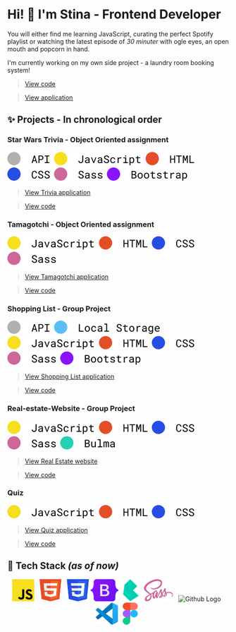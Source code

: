 
# Hi! 👋 I'm Stina - Frontend Developer

You will either find me learning JavaScript, curating the perfect Spotify playlist or watching the latest episode of *30 minuter* with ogle eyes, an open mouth and popcorn in hand.


I'm currently working on my own side project - a laundry room booking system!
> [View code](https://github.com/stormstina/laundry)


> [View application](https://stormstina.github.io/laundry/)


## ✨ Projects - In chronological order

### Star Wars Trivia - Object Oriented assignment
![](api.svg)&nbsp; ![](js.svg)&nbsp; ![](html.svg)&nbsp; ![](css.svg)&nbsp; ![](sass.svg)&nbsp; ![](bootstrap.svg)
> [View Trivia application](https://stormstina.github.io/star-wars-trivia/)

> [View code](https://github.com/stormstina/star-wars-trivia)

### Tamagotchi - Object Oriented assignment
![](js.svg)&nbsp; ![](html.svg)&nbsp; ![](css.svg)&nbsp; ![](sass.svg)&nbsp; 
> [View Tamagotchi application](https://stormstina.github.io/tamagotchi/)

> [View code](https://github.com/stormstina/tamagotchi)

### Shopping List - Group Project
![](api.svg)&nbsp; ![](local-storage.svg)&nbsp; ![](js.svg)&nbsp; ![](html.svg)&nbsp; ![](css.svg)&nbsp; ![](sass.svg)&nbsp; ![](bootstrap.svg)
> [View Shopping List application](https://stormstina.github.io/my-lists/index.html)

> [View code](https://github.com/stormstina/my-lists)

### Real-estate-Website - Group Project
![](js.svg)&nbsp;  ![](html.svg)&nbsp;  ![](css.svg)&nbsp;  ![](sass.svg)&nbsp;  ![](bulma.svg)
> [View Real Estate website](https://stormstina.github.io/Real-Estate-website/)

> [View code](https://github.com/stormstina/Real-Estate-website)

### Quiz
![](js.svg)&nbsp;  ![](html.svg)&nbsp;  ![](css.svg)&nbsp; 
> [View Quiz application](https://stormstina.github.io/Ankademin-quiz/)

> [View code](https://github.com/stormstina/Ankademin-quiz)

## 🧰 Tech Stack *(as of now)*
<div align="center">

  <img  src="JsLogo.svg" alt="JavaScript Logo" width="50" height="50"/> &nbsp;
  <img  src="HtmlLogo.svg" alt="HTML Logo" width="50" height="50"/> &nbsp;
  <img  src="CssLogo.svg" alt="CSS" width="50" height="50"/>
  <img  src="BootstrapLogo.svg" alt="Bootstrap Logo" height="50"/> &nbsp;
  <img  src="BulmaLogo.svg" alt="Bulma Logo" height="50"/> &nbsp;
  <img  src="SassLogo.svg" alt="Sass Logo" height="50"/> &nbsp;
  <img  src="https://github.com/CyrisXD/CyrisXD/raw/master/assets/Github.png" alt="Github Logo"/> &nbsp;
  <img  src="https://raw.githubusercontent.com/devicons/devicon/1119b9f84c0290e0f0b38982099a2bd027a48bf1/icons/vscode/vscode-original.svg" alt="VSCode" width="50" height="50"/> &nbsp;
  <img  src="FigmaLogo.svg" alt="Figma Logo" height="50"/> &nbsp;
 
</div>
